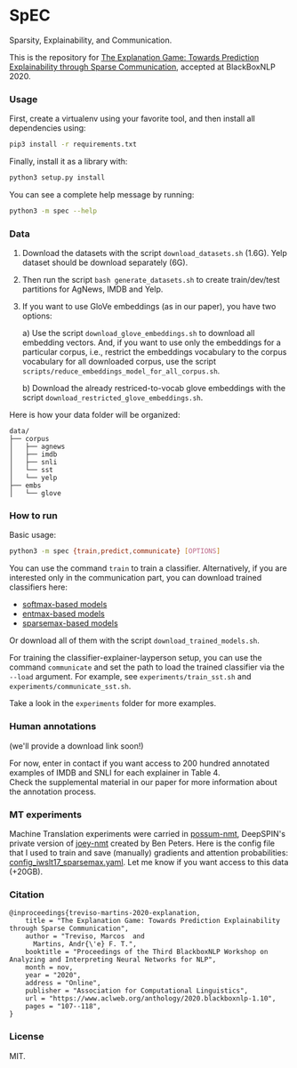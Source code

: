 # SpEC
Sparsity, Explainability, and Communication. 

This is the repository for [The Explanation Game: Towards Prediction Explainability through Sparse Communication](https://www.aclweb.org/anthology/2020.blackboxnlp-1.10.pdf), accepted at BlackBoxNLP 2020. 


### Usage

First, create a virtualenv using your favorite tool, and then install all dependencies using:

```bash
pip3 install -r requirements.txt
```

Finally, install it as a library with:
```bash
python3 setup.py install
```

You can see a complete help message by running:
```bash
python3 -m spec --help
```


### Data

1. Download the datasets with the script `download_datasets.sh` (1.6G). 
Yelp dataset should be download separately (6G).

2. Then run the script `bash generate_datasets.sh` to create train/dev/test partitions for AgNews, IMDB and Yelp.

3. If you want to use GloVe embeddings (as in our paper), you have two options:

    a) Use the script `download_glove_embeddings.sh` to download all embedding vectors. 
And, if you want to use only the embeddings for a particular corpus, i.e.,
restrict the embeddings vocabulary to the corpus vocabulary for all downloaded corpus,
use the script `scripts/reduce_embeddings_model_for_all_corpus.sh`. 

    b) Download the already restriced-to-vocab glove embeddings with the script `download_restricted_glove_embeddings.sh`.

Here is how your data folder will be organized:
```
data/
├── corpus
│   ├── agnews
│   ├── imdb
│   ├── snli
│   └── sst
│   └── yelp
├── embs
│   └── glove
```


### How to run

Basic usage:
```bash
python3 -m spec {train,predict,communicate} [OPTIONS]
```

You can use the command `train` to train a classifier. 
Alternatively, if you are interested only in the communication part,
you can download trained classifiers here:
- [softmax-based models](https://www.mediafire.com/file/vqqiabataunkczs/softmax-models.zip/file)
- [entmax-based models](https://www.mediafire.com/file/eb994fafkjx2fvk/entmax15-models.zip/file)
- [sparsemax-based models](https://www.mediafire.com/file/jjczy5dvp7nt6ih/sparsemax-models.zip/file)

Or download all of them with the script `download_trained_models.sh`. 
  
For training the classifier-explainer-layperson setup, you can use the command `communicate` 
and set the path to load the trained classifier via the `--load` argument.
For example, see `experiments/train_sst.sh` and `experiments/communicate_sst.sh`.

Take a look in the `experiments` folder for more examples.


### Human annotations

(we'll provide a download link soon!)

For now, enter in contact if you want access to 200 hundred annotated examples of IMDB and SNLI for each
explainer in Table 4.  
Check the supplemental material in our paper for more information about the annotation process.  


### MT experiments

Machine Translation experiments were carried in [possum-nmt](https://github.com/deep-spin/possum-nmt), 
DeepSPIN's private version of [joey-nmt](https://github.com/bastings/joey-nmt) created
by Ben Peters. 
Here is the config file that I used to train and save (manually) gradients and attention probabilities: 
[config_iwslt17_sparsemax.yaml](https://gist.github.com/mtreviso/f95f4498c7f71079b3e5d07840c2bc89). 
Let me know if you want access to this data (+20GB).


### Citation
```
@inproceedings{treviso-martins-2020-explanation,
    title = "The Explanation Game: Towards Prediction Explainability through Sparse Communication",
    author = "Treviso, Marcos  and
      Martins, Andr{\'e} F. T.",
    booktitle = "Proceedings of the Third BlackboxNLP Workshop on Analyzing and Interpreting Neural Networks for NLP",
    month = nov,
    year = "2020",
    address = "Online",
    publisher = "Association for Computational Linguistics",
    url = "https://www.aclweb.org/anthology/2020.blackboxnlp-1.10",
    pages = "107--118",
}
```


### License

MIT.
